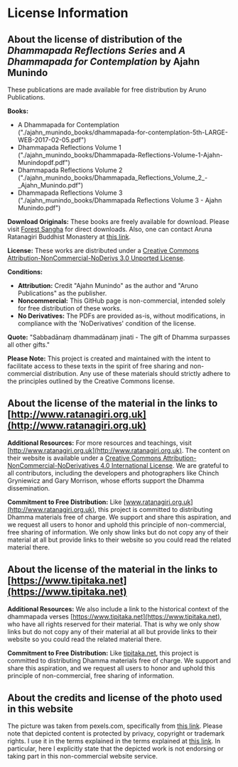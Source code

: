 
# License Information

## About the license of distribution of the *Dhammapada Reflections Series* and *A Dhammapada for Contemplation* by Ajahn Munindo

These publications are made available for free distribution by Aruno Publications.

**Books:**
- A Dhammapada for Contemplation ("./ajahn_munindo_books/dhammapada-for-contemplation-5th-LARGE-WEB-2017-02-05.pdf")
- Dhammapada Reflections Volume 1 ("./ajahn_munindo_books/Dhammapada-Reflections-Volume-1-Ajahn-Munindopdf.pdf")
- Dhammapada Reflections Volume 2 ("./ajahn_munindo_books/Dhammapada_Reflections_Volume_2_-_Ajahn_Munindo.pdf")
- Dhammapada Reflections Volume 3 ("./ajahn_munindo_books/Dhammapada Reflections Volume 3 - Ajahn Munindo.pdf")

**Download Originals:**
These books are freely available for download. Please visit [Forest Sangha](https://forestsangha.org/teachings/books/authors/ajahn-munindo?language=English) for direct downloads. Also, one can contact Aruna Ratanagiri Buddhist Monastery at [this link](https://ratanagiri.org.uk/contact).

**License:**
These works are distributed under a [Creative Commons Attribution-NonCommercial-NoDerivs 3.0 Unported License](http://creativecommons.org/licenses/by-nc-nd/3.0/).

**Conditions:**
- **Attribution:** Credit "Ajahn Munindo" as the author and "Aruno Publications" as the publisher.
- **Noncommercial:** This GitHub page is non-commercial, intended solely for free distribution of these works.
- **No Derivatives:** The PDFs are provided as-is, without modifications, in compliance with the 'NoDerivatives' condition of the license.

**Quote:**
"Sabbadānaṃ dhammadānaṃ jinati - The gift of Dhamma surpasses all other gifts."

**Please Note:**
This project is created and maintained with the intent to facilitate access to these texts in the spirit of free sharing and non-commercial distribution. Any use of these materials should strictly adhere to the principles outlined by the Creative Commons license.

## About the license of the material in the links to [http://www.ratanagiri.org.uk](http://www.ratanagiri.org.uk)

**Additional Resources:**
For more resources and teachings, visit [http://www.ratanagiri.org.uk](http://www.ratanagiri.org.uk). The content on their website is available under a [Creative Commons Attribution-NonCommercial-NoDerivatives 4.0 International License](http://creativecommons.org/licenses/by-nc-nd/4.0/). We are grateful to all contributors, including the developers and photographers like Chinch Gryniewicz and Gary Morrison, whose efforts support the Dhamma dissemination.

**Commitment to Free Distribution:**
Like [www.ratanagiri.org.uk](http://www.ratanagiri.org.uk), this project is committed to distributing Dhamma materials free of charge. We support and share this aspiration, and we request all users to honor and uphold this principle of non-commercial, free sharing of information. We only show links but do not copy any of their material at all but provide links to their website so you could read the related material there.

## About the license of the material in the links to [https://www.tipitaka.net](https://www.tipitaka.net)

**Additional Resources:**
We also include a link to the historical context of the dhammapada verses [https://www.tipitaka.net](https://www.tipitaka.net), who have all rights reserved for their material. That is why we only show links but do not copy any of their material at all but provide links to their website so you could read the related material there.

**Commitment to Free Distribution:**
Like [tipitaka.net](https://www.tipitaka.net), this project is committed to distributing Dhamma materials free of charge. We support and share this aspiration, and we request all users to honor and uphold this principle of non-commercial, free sharing of information.

## About the credits and license of the photo used in this website

The picture was taken from pexels.com, specifically from [this link](https://www.pexels.com/photo/japan-suicide-forest-634770/). Please note that depicted content is protected by privacy, copyright or trademark rights. I use it in the terms explained in the terms explained at [this link](https://help.pexels.com/hc/en-us/articles/360042295214-Can-I-use-the-photos-and-videos-for-a-commercial-project#:~:text=Yes%2C%20all%20photos%20and%20videos,%2C%20product%2C%20or%20anywhere%20else.). In particular, here I explicitly state that the depicted work is not endorsing or taking part in this non-commercial website service.
